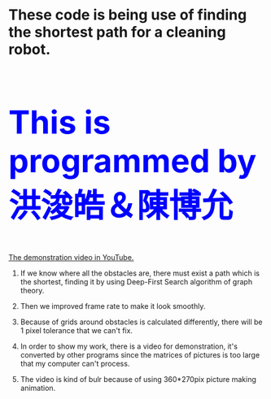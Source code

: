 # These code is being use of finding the shortest path for a cleaning robot.
<a style = "font-size:300%;">
<h2 style="color:blue;">This is programmed by 洪浚皓＆陳博允</h2>

<a href = "https://youtu.be/viupf620hIk">The demonstration video in YouTube.</a>


1. If we know where all the obstacles are, there must exist a path which is the shortest,
    finding it by using Deep-First Search algorithm of graph theory.
    
2. Then we improved frame rate to make it look smoothly.

3. Because of grids around obstacles is calculated differently, there will be 1 pixel tolerance that we can't fix.

4. In order to show my work, there is a video for demonstration, it's converted by other programs since the matrices of pictures is too large that my computer can't process.

5. The video is kind of bulr because of using 360*270pix picture making animation.

